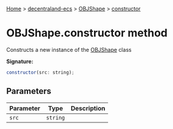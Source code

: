 [Home](./index) &gt; [decentraland-ecs](./decentraland-ecs.md) &gt; [OBJShape](./decentraland-ecs.objshape.md) &gt; [constructor](./decentraland-ecs.objshape.constructor.md)

# OBJShape.constructor method

Constructs a new instance of the [OBJShape](./decentraland-ecs.objshape.md) class

**Signature:**
```javascript
constructor(src: string);
```

## Parameters

|  Parameter | Type | Description |
|  --- | --- | --- |
|  `src` | `string` |  |

